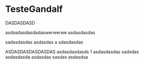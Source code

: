 # TesteGandalf

DASDASDASD

asdasdasdasdadaswerwerwe asdasdasdas

sadasdasdas
asdasdas
a
sdasdasdas


ASDASDASDASDASDAS
asdasdasdasds
1
asdasdasdas
sadsdas
asdasdasda
asdasdas
sasdas
asdasdsa
